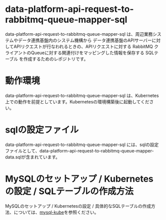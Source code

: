 # data-platform-api-request-to-rabbitmq-queue-mapper-sql
data-platform-api-request-to-rabbitmq-queue-mapper-sql は、周辺業務システムやデータ連携基盤内のシステム機構から データ連携基盤のAPIサーバーに対してAPIリクエストが行なわれるときの、APIリクエストに対する RabbitMQ クライアントのQueueに対する関連付けをマッピングした情報を保存する SQLテーブル を作成するためのレポジトリです。  

# 動作環境
data-platform-api-request-to-rabbitmq-queue-mapper-sql は、Kubernetes上での動作を前提としています。Kubernetesの環境構築後に起動してください。  

# sqlの設定ファイル
data-platform-api-request-to-rabbitmq-queue-mapper-sql には、sqlの設定ファイルとして、data-platform-api-request-to-rabbitmq-queue-mapper-data.sqlが含まれています。  

# MySQLのセットアップ / Kubernetesの設定 / SQLテーブルの作成方法  
MySQLのセットアップ / Kubernetesの設定 / 具体的なSQLテーブルの作成方法、については、[mysql-kube](https://github.com/latonaio/mysql-kube)を参照ください。  